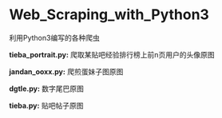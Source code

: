 # Web_Scraping_with_Python3
利用Python3编写的各种爬虫

**tieba_portrait.py:**
爬取某贴吧经验排行榜上前n页用户的头像原图

**jandan_ooxx.py:**
爬煎蛋妹子图原图

**dgtle.py:**
数字尾巴原图

**tieba.py:**
贴吧帖子原图